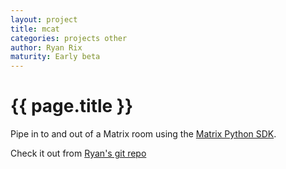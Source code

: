 ```yaml
---
layout: project
title: mcat
categories: projects other
author: Ryan Rix
maturity: Early beta
---
```


# {{ page.title }}
Pipe in to and out of a Matrix room using the [Matrix Python SDK](https://github.com/matrix-org/matrix-python-sdk).

Check it out from [Ryan's git repo](http://fort.kickass.systems:10082/cgit/personal/rrix/pub/mcat.git/)

